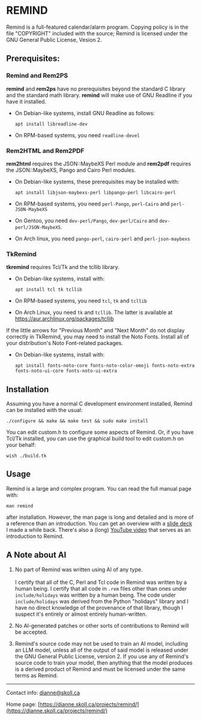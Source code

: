 # REMIND

Remind is a full-featured calendar/alarm program.  Copying policy is
in the file "COPYRIGHT" included with the source; Remind is licensed under
the GNU General Public License, Vesion 2.

## Prerequisites:

### Remind and Rem2PS

**remind** and **rem2ps** have no prerequisites beyond the standard C
library and the standard math library.  **remind** will make use of
GNU Readline if you have it installed.

- On Debian-like systems, install GNU Readline as follows:

    `apt install libreadline-dev`

- On RPM-based systems, you need `readline-devel`

### Rem2HTML and Rem2PDF

**rem2html** requires the JSON::MaybeXS Perl module and **rem2pdf**
requires the JSON::MaybeXS, Pango and Cairo Perl modules.

- On Debian-like systems, these prerequisites may be installed with:

    `apt install libjson-maybexs-perl libpango-perl libcairo-perl`

- On RPM-based systems, you need `perl-Pango`, `perl-Cairo` and
  `perl-JSON-MaybeXS`

- On Gentoo, you need `dev-perl/Pango`, `dev-perl/Cairo` and
  `dev-perl/JSON-MaybeXS`.

- On Arch linux, you need `pango-perl`, `cairo-perl` and `perl-json-maybexs`

### TkRemind

**tkremind** requires Tcl/Tk and the tcllib library.

- On Debian-like systems, install with:

    `apt install tcl tk tcllib`

- On RPM-based systems, you need `tcl`, `tk` and `tcllib`

- On Arch Linux, you need `tk` and `tcllib`.  The latter is available at
  https://aur.archlinux.org/packages/tcllib

If the little arrows for "Previous Month" and "Next Month" do not display
correctly in TkRemind, you may need to install the Noto Fonts.  Install
all of your distribution's Noto Font-related packages.

- On Debian-like systems, install with:

    `apt install fonts-noto-core fonts-noto-color-emoji fonts-noto-extra fonts-noto-ui-core fonts-noto-ui-extra`

## Installation

Assuming you have a normal C development environment installed, Remind
can be installed with the usual:

`./configure && make && make test && sudo make install`

You can edit custom.h to configure some aspects of Remind.  Or, if
you have Tcl/Tk installed, you can use the graphical build tool to
edit custom.h on your behalf:

`wish ./build.tk`

## Usage

Remind is a large and complex program.  You can read the full manual page
with:

`man remind`

after installation.  However, the man page is long and detailed and is
more of a reference than an introduction.  You can get an overview
with a [slide deck](https://dianne.skoll.ca/projects/remind/download/remind-oclug.pdf)
I made a while back.  There's also a (long) [YouTube video](https://www.youtube.com/watch?v=0SNgvsDvx7M) that serves as an
introduction to Remind.

## A Note about AI

1. No part of Remind was written using AI of any type.<br><br>
I certify that all of the C, Perl and Tcl code in Remind was written
by a human being.  I certify that all code in `.rem` files other than
ones under `include/holidays` was written by a human being.  The code
under `include/holidays` was derived from the Python "holidays" library
and I have no direct knowledge of the provenance of that library,
though I suspect it's entirely or almost entirely human-written.

2. No AI-generated patches or other sorts of contributions to Remind
will be accepted.

3. Remind's source code may not be used to train an AI model,
including an LLM model, unless all of the output of said model is
released under the GNU General Public License, version 2.  If you use
any of Remind's source code to train your model, then anything that
the model produces is a derived product of Remind and must be licensed
under the same terms as Remind.

---

Contact info: dianne@skoll.ca

Home page:    [https://dianne.skoll.ca/projects/remind/](https://dianne.skoll.ca/projects/remind/)

